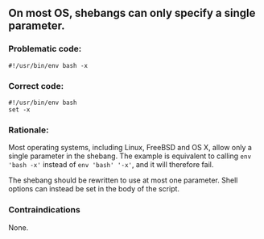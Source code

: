 ## On most OS, shebangs can only specify a single parameter.

### Problematic code:

    #!/usr/bin/env bash -x

### Correct code:

    #!/usr/bin/env bash
    set -x

### Rationale:

Most operating systems, including Linux, FreeBSD and OS X, allow only a single parameter in the shebang. The example is equivalent to calling `env 'bash -x'` instead of `env 'bash' '-x'`, and it will therefore fail. 

The shebang should be rewritten to use at most one parameter. Shell options can instead be set in the body of the script.

### Contraindications

None. 